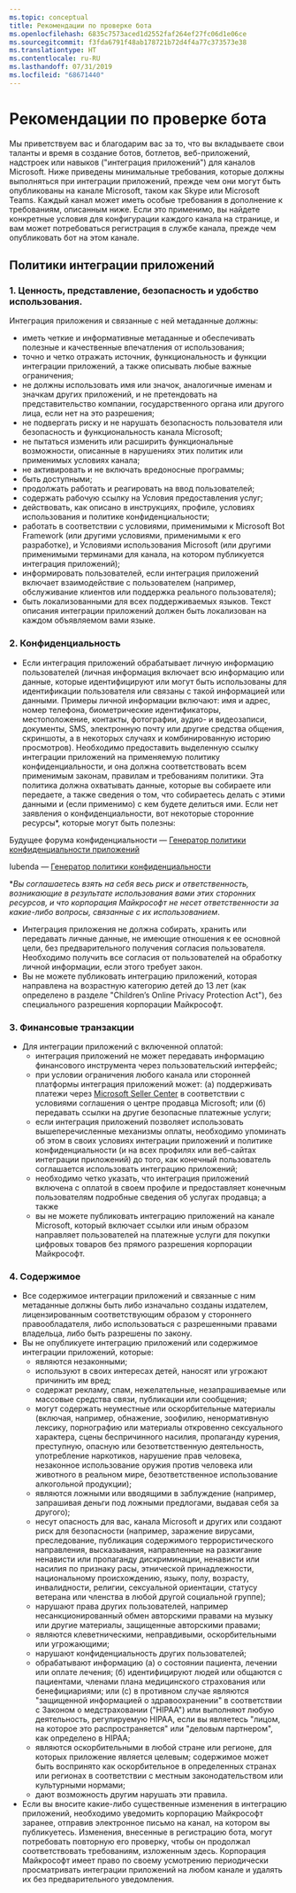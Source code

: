 ```yaml
---
ms.topic: conceptual
title: Рекомендации по проверке бота
ms.openlocfilehash: 6835c7573aced1d2552faf264ef27fc06d1e06ce
ms.sourcegitcommit: f3fda6791f48ab178721b72d4f4a77c373573e38
ms.translationtype: HT
ms.contentlocale: ru-RU
ms.lasthandoff: 07/31/2019
ms.locfileid: "68671440"
---
```

# <a name="bot-review-guidelines"></a>Рекомендации по проверке бота

Мы приветствуем вас и благодарим вас за то, что вы вкладываете свои таланты и время в создание ботов, ботлетов, веб-приложений, надстроек или навыков ("интеграция приложений") для каналов Microsoft. Ниже приведены минимальные требования, которые должны выполняться при интеграции приложений, прежде чем они могут быть опубликованы на канале Microsoft, таком как Skype или Microsoft Teams. Каждый канал может иметь особые требования в дополнение к требованиям, описанным ниже. Если это применимо, вы найдете конкретные условия для конфигурации каждого канала на странице, и вам может потребоваться регистрация в службе канала, прежде чем опубликовать бот на этом канале.

## <a name="app-integration-policies"></a>Политики интеграции приложений
### <a name="1-value-representation-security-and-usability"></a>1. Ценность, представление, безопасность и удобство использования.

Интеграция приложения и связанные с ней метаданные должны:

- иметь четкие и информативные метаданные и обеспечивать полезные и качественные впечатления от использования;
- точно и четко отражать источник, функциональность и функции интеграции приложений, а также описывать любые важные ограничения;
- не должны использовать имя или значок, аналогичные именам и значкам других приложений, и не претендовать на представительство компании, государственного органа или другого лица, если нет на это разрешения;
- не подвергать риску и не нарушать безопасность пользователя или безопасность и функциональность канала Microsoft;
- не пытаться изменить или расширить функциональные возможности, описанные в нарушениях этих политик или применимых условиях канала;
- не активировать и не включать вредоносные программы;
- быть доступными;
- продолжать работать и реагировать на ввод пользователей; 
- содержать рабочую ссылку на Условия предоставления услуг;
- действовать, как описано в инструкциях, профиле, условиях использования и политике конфиденциальности;
- работать в соответствии с условиями, применимыми к Microsoft Bot Framework (или другими условиями, применимыми к его разработке), и Условиями использования Microsoft (или другими применимыми терминами для канала, на котором публикуется интеграция приложений);
- информировать пользователей, если интеграция приложений включает взаимодействие с пользователем (например, обслуживание клиентов или поддержка реального пользователя);
- быть локализованными для всех поддерживаемых языков. Текст описания интеграции приложений должен быть локализован на каждом объявляемом вами языке.

### <a name="2--privacy"></a>2.  Конфиденциальность

- Если интеграция приложений обрабатывает личную информацию пользователей (личная информация включает всю информацию или данные, которые идентифицируют или могут быть использованы для идентификации пользователя или связаны с такой информацией или данными. Примеры личной информации включают: имя и адрес, номер телефона, биометрические идентификаторы, местоположение, контакты, фотографии, аудио- и видеозаписи, документы, SMS, электронную почту или другие средства общения, скриншоты, а в некоторых случаях и комбинированную историю просмотров). Необходимо предоставить выделенную ссылку интеграции приложений на применяемую политику конфиденциальности, и она должна соответствовать всем применимым законам, правилам и требованиям политики. Эта политика должна охватывать данные, которые вы собираете или передаете, а также сведения о том, что собираетесь делать с этими данными и (если применимо) с кем будете делиться ими. Если нет заявления о конфиденциальности, вот некоторые сторонние ресурсы*, которые могут быть полезны:

Будущее форума конфиденциальности — [Генератор политики конфиденциальности приложений](http://www.applicationprivacy.org/do-tools/privacy-policy-generator/)

Iubenda — [Генератор политики конфиденциальности](http://www.iubenda.com/en)

*_Вы соглашаетесь взять на себя весь риск и ответственность, возникающие в результате использования вами этих сторонних ресурсов, и что корпорация Майкрософт не несет ответственности за какие-либо вопросы, связанные с их использованием_.
- Интеграция приложения не должна собирать, хранить или передавать личные данные, не имеющие отношения к ее основной цели, без предварительного получения согласия пользователя. Необходимо получить все согласия от пользователей на обработку личной информации, если этого требует закон. 
- Вы не можете публиковать интеграцию приложений, которая направлена на возрастную категорию детей до 13 лет (как определено в разделе "Children’s Online Privacy Protection Act"), без специального разрешения корпорации Майкрософт.

### <a name="3--financial-transactions"></a>3.  Финансовые транзакции
- Для интеграции приложений с включенной оплатой: 
  - интеграция приложений не может передавать информацию финансового инструмента через пользовательский интерфейс;
  - при условии ограничения любого канала или сторонней платформы интеграция приложений может: (а) поддерживать платежи через [Microsoft Seller Center](https://seller.microsoft.com/) в соответствии с условиями соглашения о центре продавца Microsoft; или (б) передавать ссылки на другие безопасные платежные услуги;
  - если интеграция приложений позволяет использовать вышеперечисленные механизмы оплаты, необходимо упоминать об этом в своих условиях интеграции приложений и политике конфиденциальности (и на всех профилях или веб-сайтах интеграции приложений) до того, как конечный пользователь соглашается использовать интеграцию приложений;
  - необходимо четко указать, что интеграция приложений включена с оплатой в своем профиле и предоставляет конечным пользователям подробные сведения об услугах продавца; а также
  - вы не можете публиковать интеграцию приложений на канале Microsoft, который включает ссылки или иным образом направляет пользователей на платежные услуги для покупки цифровых товаров без прямого разрешения корпорации Майкрософт.

### <a name="4--content"></a>4.  Содержимое 
- Все содержимое интеграции приложений и связанные с ним метаданные должны быть либо изначально созданы издателем, лицензированным соответствующим образом у стороннего правообладателя, либо использоваться с разрешенными правами владельца, либо быть разрешены по закону.
- Вы не опубликуете интеграцию приложений или содержимое интеграции приложений, которые: 
  - являются незаконными;
  - используют в своих интересах детей, наносят или угрожают причинить им вред;
  - содержат рекламу, спам, нежелательные, незапрашиваемые или массовые средства связи, публикации или сообщения;
  - могут содержать неуместные или оскорбительные материалы (включая, например, обнажение, зоофилию, ненормативную лексику, порнографию или материалы откровенно сексуального характера, сцены беспричинного насилия, пропаганду курения, преступную, опасную или безответственную деятельность, употребление наркотиков, нарушение прав человека, незаконное использование оружия против человека или животного в реальном мире, безответственное использование алкогольной продукции);
  - являются ложными или вводящими в заблуждение (например, запрашивая деньги под ложными предлогами, выдавая себя за другого);
  - несут опасность для вас, канала Microsoft и других или создают риск для безопасности (например, заражение вирусами, преследование, публикация содержимого террористического направления, высказывания, направленные на разжигание ненависти или пропаганду дискриминации, ненависти или насилия по признаку расы, этнической принадлежности, национальному происхождению, языку, полу, возрасту, инвалидности, религии, сексуальной ориентации, статусу ветерана или членства в любой другой социальной группе);
  - нарушают права других пользователей, например несанкционированный обмен авторскими правами на музыку или другие материалы, защищенные авторскими правами;
  - являются клеветническими, неправдивыми, оскорбительными или угрожающими;
  - нарушают конфиденциальность других пользователей; 
  - обрабатывают информацию (а) о состоянии пациента, лечении или оплате лечения; (б) идентифицируют людей или общаются с пациентами, членами плана медицинского страхования или бенефициариями; или (c) в противном случае являются "защищенной информацией о здравоохранении" в соответствии с Законом о медстраховании ("HIPAA") или выполняют любую деятельность, регулируемую HIPAA, если вы являетесь "лицом, на которое это распространяется" или "деловым партнером", как определено в HIPAA;
  - являются оскорбительными в любой стране или регионе, для которых приложение является целевым; содержимое может быть воспринято как оскорбительное в определенных странах или регионах в соответствии с местным законодательством или культурными нормами;
  - дают возможность другим нарушать эти правила. 
- Если вы вносите какие-либо существенные изменения в интеграцию приложений, необходимо уведомить корпорацию Майкрософт заранее, отправив электронное письмо на канал, на котором вы публикуетесь.  Изменения, внесенные в регистрацию бота, могут потребовать повторную его проверку, чтобы он продолжал соответствовать требованиям, изложенным здесь.  Корпорация Майкрософт имеет право по своему усмотрению периодически просматривать интеграции приложений на любом канале и удалять их без предварительного уведомления.
